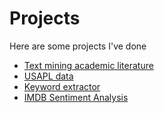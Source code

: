 # Projects
Here are some projects I've done
- [Text mining academic literature](lsa.md)
- [USAPL data](usapl.md)
- [Keyword extractor](keyword.md)
- [IMDB Sentiment Analysis](imdb.md)
